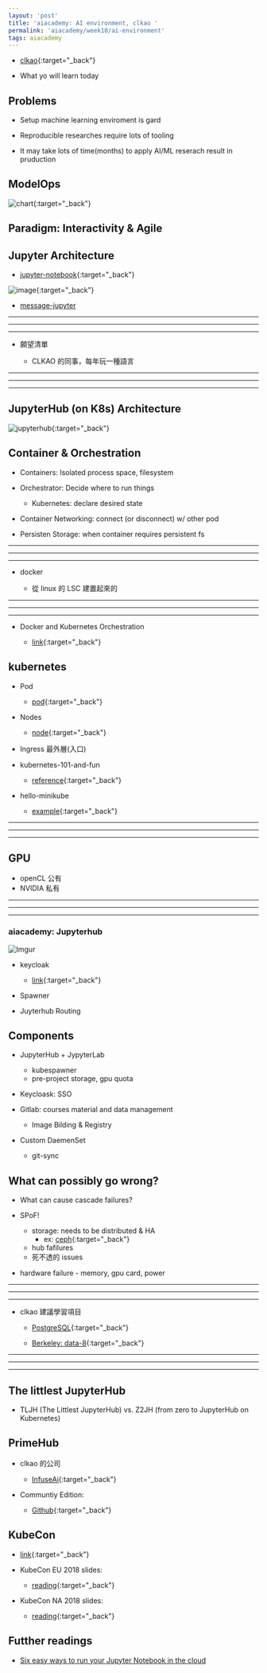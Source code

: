 ```yaml
---
layout: 'post'
title: 'aiacademy: AI environment, clkao '
permalink: 'aiacademy/week10/ai-environment'
tags: aiacademy
---
```


- [clkao](https://github.com/clkao){:target="_back"}

- What yo will learn today


## Problems 

- Setup machine learning enviroment is gard

- Reproducible researches require lots of tooling 

- It may take lots of time(months) to apply AI/ML reserach result in pruduction


## ModelOps

![chart](https://pbs.twimg.com/media/DrQK0oqU8AAiQwN?format=jpg&name=900x900){:target="_back"}

## Paradigm: Interactivity & Agile

## Jupyter Architecture

- [jupyter-notebook](https://jupyter.readthedocs.io/en/latest/architecture/how_jupyter_ipython_work.html){:target="_back"}

![image](https://jupyter.readthedocs.io/en/latest/_images/notebook_components.png){:target="_back"}

- [message-jupyter](https://jupyter-client.readthedocs.io/en/stable/messaging.html)

---
---
---

- 願望清單

   - CLKAO 的同事，每年玩一種語言

---
---
---


## JupyterHub (on K8s) Architecture

![jupyterhub](https://zero-to-jupyterhub.readthedocs.io/en/latest/_images/architecture.png){:target="_back"}

## Container & Orchestration

- Containers: Isolated process space, filesystem
- Orchestrator: Decide where to run things 
   - Kubernetes: declare desired state 

- Container Networking: connect (or disconnect) w/ other pod
- Persisten Storage: when container requires persistent fs

---
---
---

- docker 

   - 從 linux 的 LSC 建置起來的

---
---
---

- Docker and Kubernetes Orchestration

   - [link](https://www.docker.com/products/kubernetes){:target="_back"}


## kubernetes

- Pod

   - [pod](https://kubernetes.io/docs/tutorials/kubernetes-basics/explore/explore-intro/){:target="_back"}

- Nodes

   - [node](https://kubernetes.io/docs/tutorials/kubernetes-basics/explore/explore-intro/#node-overview){:target="_back"}

- Ingress 最外層(入口)

- kubernetes-101-and-fun
   
   - [reference](https://www.slideshare.net/MarioLeanderReimer/kubernetes-101-and-fun){:target="_back"}

- hello-minikube

   - [example](https://kubernetes.io/docs/tutorials/hello-minikube/){:target="_back"}


---
---
---

## GPU
   
   - openCL 公有
   - NVIDIA 私有

---
---
---


### aiacademy: Jupyterhub

![Imgur](https://i.imgur.com/xsTXnKI.jpg)

- keycloak
   - [link](https://www.keycloak.org/){:target="_back"}

- Spawner


- Juyterhub Routing


## Components 

- JupyterHub + JypyterLab

   - kubespawner
   - pre-project storage, gpu quota

- Keycloask: SSO

- Gitlab: courses material and data management

   - Image Bilding & Registry

- Custom DaemenSet
   
   - git-sync

## What can possibly go wrong?

- What can cause cascade failures?

- SPoF!
   - storage: needs to be distributed & HA
      - ex: [ceph](https://docs.ceph.com/docs/master/){:target="_back"}
   - hub fafilures
   - 死不透的 issues

- hardware failure - memory, gpu card, power


---
---
---

- clkao 建議學習項目

   - [PostgreSQL](https://www.postgresql.org/){:target="_back"}

   - [Berkeley: data-8](https://data.berkeley.edu/education/courses/data-8){:target="_back"}

---
---
---


## The littlest JupyterHub


- TLJH (The Littlest JupyterHub)  vs. Z2JH (from zero to JupyterHub on Kubernetes)


## PrimeHub

- clkao 的公司

   - [InfuseAi](https://www.infuseai.io/){:target="_back"}

- Communtiy Edition:

   - [Github](https://github.com/infuseai){:target="_back"}


## KubeCon

- [link](https://events.linuxfoundation.org/events/kubecon-cloudnativecon-north-america-2019/){:target="_back"}

- KubeCon EU 2018 slides:
   - [reading](https://github.com/cloudyuga/kubecon18-eu){:target="_back"}

- KubeCon NA 2018 slides:
   - [reading](https://github.com/warmchang/KubeCon-North-America-2018){:target="_back"}

## Futther readings

- [Six easy ways to run your Jupyter Notebook in the cloud](https://www.dataschool.io/cloud-services-for-jupyter-notebook/)
